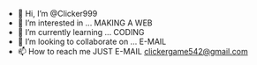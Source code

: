 - 👋 Hi, I’m @Clicker999
- 👀 I’m interested in ... MAKING A WEB
- 🌱 I’m currently learning ... CODING
- 💞️ I’m looking to collaborate on ... E-MAIL
- 📫 How to reach me JUST E-MAIL 
clickergame542@gmail.com

<!---
Clicker999/Clicker999 is a ✨ special ✨ repository because its `README.md` (this file) appears on your GitHub profile.
You can click the Preview link to take a look at your changes.
--->
